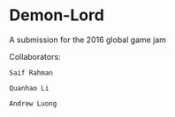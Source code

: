# Demon-Lord
A submission for the 2016 global game jam

Collaborators:

	Saif Rahman

	Quanhao Li

	Andrew Luong

